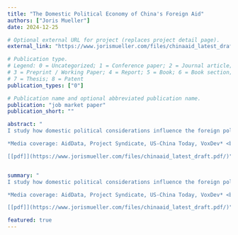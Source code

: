 ```yaml
--- 
title: "The Domestic Political Economy of China's Foreign Aid"
authors: ["Joris Mueller"]
date: 2024-12-25

# Optional external URL for project (replaces project detail page).
external_link: "https://www.jorismueller.com/files/chinaaid_latest_draft.pdf"

# Publication type.
# Legend: 0 = Uncategorized; 1 = Conference paper; 2 = Journal article;
# 3 = Preprint / Working Paper; 4 = Report; 5 = Book; 6 = Book section;
# 7 = Thesis; 8 = Patent
publication_types: ["0"]

# Publication name and optional abbreviated publication name.
publication: "job market paper"
publication_short: ""

abstract: "
I study how domestic political considerations influence the foreign policy choices of autocratic regimes, by analyzing China's foreign aid. First, using contractor-level data, I find that the regime allocates foreign aid projects to help maintain political stability: aid projects are awarded to state-owned firms in Chinese prefectures hit by social unrest, increasing employment and political stability. Second, I show that this strategy to manage domestic unrest affects the global allocation of Chinese aid, since state-owned firms pursue projects in countries where they have prior connections. Finally, I document that foreign aid triggered by domestic unrest does not affect political instability in recipient countries on average. <br/>

*Media coverage: AidData, Project Syndicate, US-China Today, VoxDev* <br/>

[[pdf]](https://www.jorismueller.com/files/chinaaid_latest_draft.pdf/)"


summary: "
I study how domestic political considerations influence the foreign policy choices of autocratic regimes, by analyzing China's foreign aid. First, using contractor-level data, I find that the regime allocates foreign aid projects to help maintain political stability: aid projects are awarded to state-owned firms in Chinese prefectures hit by social unrest, increasing employment and political stability. Second, I show that this strategy to manage domestic unrest affects the global allocation of Chinese aid, since state-owned firms pursue projects in countries where they have prior connections. Finally, I document that foreign aid triggered by domestic unrest does not affect political instability in recipient countries on average. <br/>

*Media coverage: AidData, Project Syndicate, US-China Today, VoxDev* <br/>

[[pdf]](https://www.jorismueller.com/files/chinaaid_latest_draft.pdf/)"

featured: true
---
```


